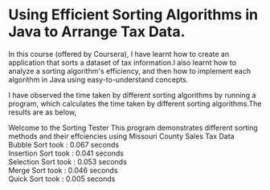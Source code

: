# Using Efficient Sorting Algorithms in Java to Arrange Tax Data.

In this course (offered by Coursera), I have learnt how to create an application that sorts a dataset of tax information.I also learnt how to analyze a sorting algorithm's efficiency, and then how to implement each algorithm in Java using easy-to-understand concepts.

I have observed the time taken by different sorting algorithms by running a program, which calculates the time taken by different sorting algorithms.The results are as below,


Welcome to the Sorting Tester
This program demonstrates different sorting methods and their effciencies using Missouri County Sales Tax Data    
Bubble Sort took    : 0.067 seconds  
Insertion Sort took : 0.041 seconds  
Selection Sort took : 0.053 seconds  
Merge Sort took     : 0.046 seconds  
Quick Sort took     : 0.005 seconds
